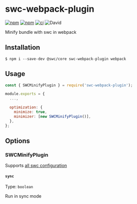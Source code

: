 # swc-webpack-plugin

[![npm](https://img.shields.io/npm/v/swc-webpack-plugin)](https://www.npmjs.com/package/swc-webpack-plugin)
[![npm](https://img.shields.io/npm/dw/swc-webpack-plugin)](https://www.npmjs.com/package/swc-webpack-plugin)
[![ci](https://github.com/soulwu/swc-webpack-plugin/actions/workflows/ci.yml/badge.svg)](https://github.com/soulwu/swc-webpack-plugin/actions/workflows/ci.yml)
![David](https://img.shields.io/david/soulwu/swc-webpack-plugin)

Minify bundle with swc in webpack

## Installation

```shell
$ npm i --save-dev @swc/core swc-webpack-plugin webpack
```

## Usage

```js
const { SWCMinifyPlugin } = require('swc-webpack-plugin');

module.exports = {
  ...,

  optimization: {
    minimize: true,
    minimizer: [new SWCMinifyPlugin()],
  },
};
```

## Options

### SWCMinifyPlugin

Supports [all swc configuration](https://swc.rs/docs/configuring-swc)

#### `sync`

Type: `boolean`

Run in sync mode
